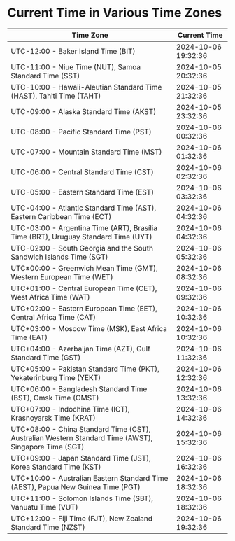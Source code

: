 # Current Time in Various Time Zones

| Time Zone | Current Time |
|-----------|--------------|
| UTC-12:00 - Baker Island Time (BIT) | 2024-10-06 19:32:36 |
| UTC-11:00 - Niue Time (NUT), Samoa Standard Time (SST) | 2024-10-05 20:32:36 |
| UTC-10:00 - Hawaii-Aleutian Standard Time (HAST), Tahiti Time (TAHT) | 2024-10-05 21:32:36 |
| UTC-09:00 - Alaska Standard Time (AKST) | 2024-10-05 23:32:36 |
| UTC-08:00 - Pacific Standard Time (PST) | 2024-10-06 00:32:36 |
| UTC-07:00 - Mountain Standard Time (MST) | 2024-10-06 01:32:36 |
| UTC-06:00 - Central Standard Time (CST) | 2024-10-06 02:32:36 |
| UTC-05:00 - Eastern Standard Time (EST) | 2024-10-06 03:32:36 |
| UTC-04:00 - Atlantic Standard Time (AST), Eastern Caribbean Time (ECT) | 2024-10-06 04:32:36 |
| UTC-03:00 - Argentina Time (ART), Brasília Time (BRT), Uruguay Standard Time (UYT) | 2024-10-06 04:32:36 |
| UTC-02:00 - South Georgia and the South Sandwich Islands Time (SGT) | 2024-10-06 05:32:36 |
| UTC±00:00 - Greenwich Mean Time (GMT), Western European Time (WET) | 2024-10-06 08:32:36 |
| UTC+01:00 - Central European Time (CET), West Africa Time (WAT) | 2024-10-06 09:32:36 |
| UTC+02:00 - Eastern European Time (EET), Central Africa Time (CAT) | 2024-10-06 10:32:36 |
| UTC+03:00 - Moscow Time (MSK), East Africa Time (EAT) | 2024-10-06 10:32:36 |
| UTC+04:00 - Azerbaijan Time (AZT), Gulf Standard Time (GST) | 2024-10-06 11:32:36 |
| UTC+05:00 - Pakistan Standard Time (PKT), Yekaterinburg Time (YEKT) | 2024-10-06 12:32:36 |
| UTC+06:00 - Bangladesh Standard Time (BST), Omsk Time (OMST) | 2024-10-06 13:32:36 |
| UTC+07:00 - Indochina Time (ICT), Krasnoyarsk Time (KRAT) | 2024-10-06 14:32:36 |
| UTC+08:00 - China Standard Time (CST), Australian Western Standard Time (AWST), Singapore Time (SGT) | 2024-10-06 15:32:36 |
| UTC+09:00 - Japan Standard Time (JST), Korea Standard Time (KST) | 2024-10-06 16:32:36 |
| UTC+10:00 - Australian Eastern Standard Time (AEST), Papua New Guinea Time (PGT) | 2024-10-06 18:32:36 |
| UTC+11:00 - Solomon Islands Time (SBT), Vanuatu Time (VUT) | 2024-10-06 18:32:36 |
| UTC+12:00 - Fiji Time (FJT), New Zealand Standard Time (NZST) | 2024-10-06 19:32:36 |
